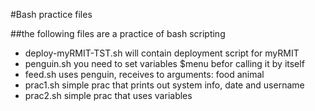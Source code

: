 #Bash practice files

##the following files are a practice of bash scripting

* deploy-myRMIT-TST.sh
	will contain deployment script for myRMIT
* penguin.sh
	you need to set variables $menu befor calling it by itself
* feed.sh
	uses penguin, receives to arguments: food animal
* prac1.sh
	simple prac that prints out system info, date and username
* prac2.sh
	simple prac that uses variables

